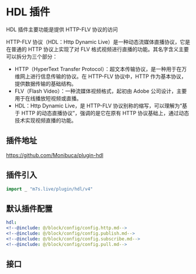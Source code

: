 # HDL 插件

HDL 插件主要功能是提供 HTTP-FLV 协议的访问

HTTP-FLV 协议（HDL：Http Dynamic Live）是一种动态流媒体直播协议，它是在普通的 HTTP 协议上实现了对 FLV 格式视频进行直播的功能。其名字含义主要可以拆分为三个部分：

- HTTP（HyperText Transfer Protocol）：超文本传输协议，是一种用于在万维网上进行信息传输的协议。在 HTTP-FLV 协议中，HTTP 作为基本协议，提供数据传输的基础结构。
- FLV（Flash Video）：一种流媒体视频格式，起初由 Adobe 公司设计，主要用于在线播放短视频或直播。
- HDL：Http Dynamic Live，是 HTTP-FLV 协议别称的缩写，可以理解为“基于 HTTP 的动态直播协议”，强调的是它在原有 HTTP 协议基础上，通过动态技术实现视频直播的功能。

## 插件地址

https://github.com/Monibuca/plugin-hdl

## 插件引入

```go
import _ "m7s.live/plugin/hdl/v4"
```

## 默认插件配置

```yaml
hdl:
<!--@include: @/block/config/config.http.md-->
<!--@include: @/block/config/config.publish.md-->
<!--@include: @/block/config/config.subscribe.md-->
<!--@include: @/block/config/config.pull.md-->
```

## 接口

<!--@include: @/block/api/api.hdl.md-->
